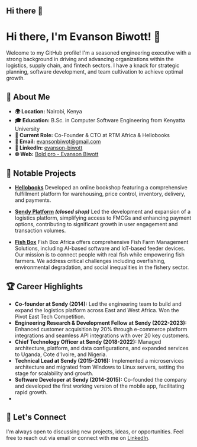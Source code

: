 ## Hi there 👋

Hi there, I'm Evanson Biwott! 👋
================================

Welcome to my GitHub profile! I'm a seasoned engineering executive with a strong background in driving and advancing organizations within the logistics, supply chain, and fintech sectors. I have a knack for strategic planning, software development, and team cultivation to achieve optimal growth.

🚀 About Me
-----------

-   **🌍 Location:** Nairobi, Kenya
-   **🎓 Education:** B.Sc. in Computer Software Engineering from Kenyatta University
-   **💼 Current Role:** Co-Founder & CTO at RTM Africa & Hellobooks
-   **📧 Email:** evansonbiwot@gmail.com
-   **🔗 LinkedIn:** [evanson-biwott](https://www.linkedin.com/in/evanson-biwott)
-   **🌐 Web:** [Bold pro - Evanson Biwott](https://ke.bold.pro/my/evanson-biwott)


🌟 Notable Projects
-------------------

-   **[Hellobooks](https://hellobooks.co.ke)** Developed an online bookshop featuring a comprehensive fulfillment platform for warehousing, price control, inventory, delivery, and payments.

-   **[Sendy Platform](https://www.sendyit.com) *(closed shop)*** Led the development and expansion of a logistics platform, simplifying access to FMCGs and enhancing payment options, contributing to significant growth in user engagement and transaction volumes.

-   **[Fish Box](https://fishbox.com)** Fish Box Africa  offers comprehensive Fish Farm Management Solutions, including AI-based software and IoT-based feeder devices. Our mission is to connect people with real fish while empowering fish farmers. We address critical challenges including overfishing, environmental degradation, and social inequalities in the fishery sector.

🏆 Career Highlights
--------------------

-   **Co-founder at Sendy (2014):** Led the engineering team to build and expand the logistics platform across East and West Africa. Won the Pivot East Tech Competition.
-   **Engineering Research & Development Fellow at Sendy (2022-2023):** Enhanced customer acquisition by 20% through e-commerce platform integrations and seamless API integrations with over 20 key customers.
-   **Chief Technology Officer at Sendy (2018-2022):** Managed architecture, platform, and data configurations, and expanded services to Uganda, Cote d'Ivoire, and Nigeria.
-   **Technical Lead at Sendy (2015-2016):** Implemented a microservices architecture and migrated from Windows to Linux servers, setting the stage for scalability and growth.
-   **Software Developer at Sendy (2014-2015):** Co-founded the company and developed the first working version of the mobile app, facilitating rapid growth.
-   
🤝 Let's Connect
----------------

I'm always open to discussing new projects, ideas, or opportunities. Feel free to reach out via email or connect with me on [LinkedIn](https://www.linkedin.com/in/evanson-biwott).



